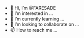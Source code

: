 - 👋 Hi, I’m @FARESADE
- 👀 I’m interested in ...
- 🌱 I’m currently learning ...
- 💞️ I’m looking to collaborate on ...
- 📫 How to reach me ...

<!---
FARESADE/FARESADE is a ✨ special ✨ repository because its `README.md` (this file) appears on your GitHub profile.
You can click the Preview link to take a look at your changes.
--->
